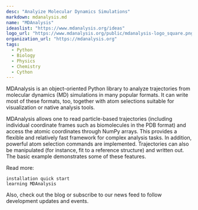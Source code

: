 ```yaml
---
desc: "Analyize Molecular Dynamics Simulations"
markdown: mdanalysis.md
name: "MDAnalysis"
ideaslist: "https://www.mdanalysis.org/ideas"
logo_url: "https://www.mdanalysis.org/public/mdanalysis-logo_square.png"
organization_url: "https://mdanalysis.org"
tags:
  - Python
  - Biology
  - Physics
  - Chemistry
  - Cython
---
```


MDAnalysis is an object-oriented Python library to analyze trajectories from
molecular dynamics (MD) simulations in many popular formats. It can write most
of these formats, too, together with atom selections suitable for visualization
or native analysis tools.

MDAnalysis allows one to read particle-based trajectories (including individual
coordinate frames such as biomolecules in the PDB format) and access the atomic
coordinates through NumPy arrays. This provides a flexible and relatively fast
framework for complex analysis tasks. In addition, powerful atom selection
commands are implemented. Trajectories can also be manipulated (for instance,
fit to a reference structure) and written out. The basic example demonstrates
some of these features.

Read more:

    installation quick start
    learning MDAnalysis

Also, check out the blog or subscribe to our news feed to follow development
updates and events.

